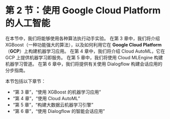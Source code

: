 # 第 2 节：使用 Google Cloud Platform 的人工智能

在本节中，我们将能够使用各种算法执行动手实验。 在第 3 章中，我们将介绍 XGBoost（一种功能强大的算法），以及如何利用它在 **Google Cloud Platform**（**GCP**）上构建机器学习应用。 在第 4 章中，我们将介绍 Cloud AutoML，它在 GCP 上提供机器学习即服务。 在第 5 章中，我们将使用 Cloud MLEngine 构建机器学习管道。 在第 6 章中，我们将提供有关使用 Dialogflow 构建会话应用的分步指南。

本节包括以下章节：

*   “第 3 章”，“使用 XGBoost 的机器学习应用”
*   “第 4 章”，“使用 Cloud AutoML”
*   “第 5 章”，“构建大数据云机器学习引擎”
*   “第 6 章”，“使用 Dialogflow 的智能会话应用”